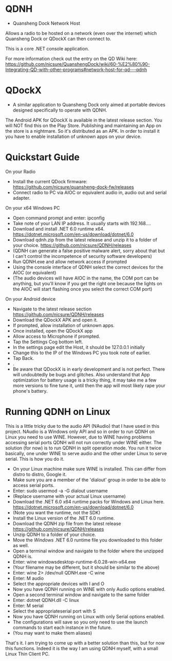# QDNH
- Quansheng Dock Network Host

Allows a radio to be hosted on a network (even over the internet) which Quansheng Dock or QDockX can then connect to.  

This is a core .NET console application.

For more information check out the entry on the QD Wiki here:  https://github.com/nicsure/QuanshengDock/wiki/60-%E2%80%90-Integrating-QD-with-other-programs#network-host-for-qd---qdnh

# QDockX
- A similar application to Quansheng Dock only aimed at portable devices designed specifically to operate with QDNH.

The Android APK for QDockX is available in the latest release section. You will NOT find this on the Play Store. Publishing and maintaining an App on the store is a nightmare. So it's distributed as an APK. In order to install it you have to enable installation of unknown apps on your device.


# Quickstart Guide
On your Radio
- Install the current QDock firmware: https://github.com/nicsure/quansheng-dock-fw/releases
- Connect radio to PC via AIOC or equivalent audio in, audio out and serial adapter.

On your x64 Windows PC
- Open command prompt and enter: ipconfig
- Take note of your LAN IP address. It usually starts with 192.168....
- Download and install .NET 6.0 runtime x64. https://dotnet.microsoft.com/en-us/download/dotnet/6.0
- Download qdnh.zip from the latest release and unzip it to a folder of your choice. https://github.com/nicsure/QDNH/releases
- (QDNH can generate a false positive malware alert, sorry about that but I can't control the incompetence of security software developers)
- Run QDNH.exe and allow network access if prompted
- Using the console interface of QDNH select the correct devices for the AIOC (or equivalent)
- (The audio devices will have AIOC in the name, the COM port can be anything, but you'll know if you get the right one because the lights on the AIOC will start flashing once you select the correct COM port)

On your Android device
- Navigate to the latest release section https://github.com/nicsure/QDNH/releases
- Download the QDockX APK and open it.
- If prompted, allow installation of unknown apps.
- Once installed, open the QDockX app
- Allow access to Microphone if prompted.
- Tap the Settings Cog bottom left.
- In the settings page edit the Host, it should be 127.0.0.1 initially
- Change this to the IP of the Windows PC you took note of earlier.
- Tap Back.
- .
- Be aware that QDockX is in early development and is not perfect. There will undoubtedly be bugs and glitches. Also understand that App optimization for battery usage is a tricky thing, it may take me a few more versions to fine tune it, until then the app will most likely rape your phone's battery.

# Running QDNH on Linux
This is a little tricky due to the audio API (NAudio) that I have used in this project. NAudio is a Windows only API and so in order to run QDNH on Linux you need to use WINE. However, due to WINE having problems accessing serial ports QDNH will not run correctly under WINE either. The solution (for now) is to run QDNH in split operation mode. You run it twice basically, one under WINE to serve audio and the other under Linux to serve serial. This is how you do it.
- On your Linux machine make sure WINE is installed. This can differ from distro to distro, Google it.
- Make sure you are a member of the 'dialout' group in order to be able to access serial ports.
- Enter: sudo usermod -a -G dialout username
- (Replace username with your actual Linux username)
- Download the .NET 6.0 x64 runtime packs for Windows and Linux here. https://dotnet.microsoft.com/en-us/download/dotnet/6.0
- (Note you want the runtime, not the SDK)
- Install the Linux version of the .NET 6.0 runtime.
- Download the QDNH zip file from the latest release https://github.com/nicsure/QDNH/releases
- Unzip QDNH to a folder of your choice.
- Move the *Windows* .NET 6.0 runtime file you downloaded to this folder as well.
- Open a terminal window and navigate to the folder where the unzipped QDNH is.
- Enter: wine windowsdesktop-runtime-6.0.28-win-x64.exe
- (Your filename may be different, but it should be similar to the above)
- Enter: wine 2> /dev/null QDNH.exe -C wine
- Enter: M audio
- Select the appropriate devices with I and O
- Now you have QDNH running on WINE with only Audio options enabled.
- Open a second terminal window and navigate to the same folder
- Enter: dotnet QDNH.dll -C linux
- Enter: M serial
- Select the appropriateserial port with S
- Now you have QDNH running on Linux with only Serial options enabled.
- The configurations will save so you only need to use the launch commands to start each instance in the future.
- (You may want to make them aliases)

That's it. I am trying to come up with a better solution than this, but for now this functions. Indeed it is the way I am using QDNH myself, with a small Linux Thin Client PC. 
